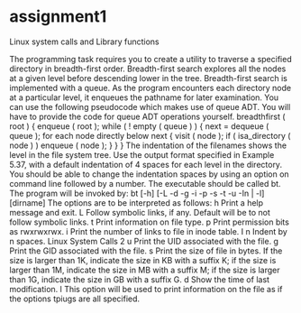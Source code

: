 # assignment1
Linux system calls and Library functions

The programming task requires you to create a utility to traverse a specified directory in breadth-first order. Breadth-first search
explores all the nodes at a given level before descending lower in the tree. Breadth-first search is implemented with a queue.
As the program encounters each directory node at a particular level, it enqueues the pathname for later examination. You can
use the following pseudocode which makes use of queue ADT. You will have to provide the code for queue ADT operations
yourself.
breadthfirst ( root )
{
enqueue ( root );
while ( ! empty ( queue ) )
{
next = dequeue ( queue );
for each node directly below next
{
visit ( node );
if ( isa_directory ( node ) )
enqueue ( node );
}
}
}
The indentation of the filenames shows the level in the file system tree. Use the output format specified in Example 5.37, with
a default indentation of 4 spaces for each level in the directory. You should be able to change the indentation spaces by using
an option on command line followed by a number. The executable should be called bt. The program will be invoked by:
bt [-h] [-L -d -g -i -p -s -t -u -In | -l] [dirname]
The options are to be interpreted as follows:
h Print a help message and exit.
L Follow symbolic links, if any. Default will be to not follow symbolic links.
t Print information on file type.
p Print permission bits as rwxrwxrwx.
i Print the number of links to file in inode table.
I n Indent by n spaces.
Linux System Calls 2
u Print the UID associated with the file.
g Print the GID associated with the file.
s Print the size of file in bytes. If the size is larger than 1K, indicate the size in KB with a suffix K; if the size is larger than
1M, indicate the size in MB with a suffix M; if the size is larger than 1G, indicate the size in GB with a suffix G.
d Show the time of last modification.
l This option will be used to print information on the file as if the options tpiugs are all specified.
